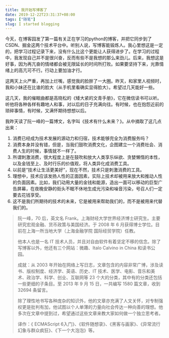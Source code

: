 ```yaml
---
title: 我开始写博客了
date: 2019-12-22T23:31:37+08:00
tags: ["随笔"]
slug: I started blogging
---
```


今天，在博客园发了第一篇有关正在学习的python的博客，并把它同步到了 CSDN、掘金这两个技术平台中。听别人说，写博客能锻炼人。我心里想这是一定的，把学习过程记录下来，没有什么比这个更能让人获得进步了。在学习的过程中，我发现自己并不是很兴奋，反而有些不是我想的那么来劲儿。后来，我想这是好事，因为再亢奋的情绪都会被无限延长的时间所打败。如果要坚持下来，光靠情绪上的高亢可不行。行动上要加油才行。

这两天上火严重，再加上烂嘴，感觉我的脸胖了一大圈。昨天，和家里人视频时，我和小妹还在比谁的脸大（从手机里看确实显得脸大）。希望过几天能好一些。

这几天，我的催眠曲都是高晓松的《矮大紧的文青手册》，它在微信读书可以听。听他将各种各样有趣地人和事，对以后的日子充满向往。有时候，也在抱怨近前的琐碎事情，有时候，又满怀期待想想以后。

我昨天读了阮一峰的一篇博文，名字叫《技术有什么未来？》。从中摘取了这几点出来：

1. 消费已经成为技术发展的源动力和归宿，技术能够完全为消费服务吗？
2. 消费本身并没有错，但是，当我们鼓吹消费文化，企图建立一个消费社会、消费人生的时候，事情就不一样了。
3. 所谓刺激消费，很大程度上是在鼓吹和放大人类享乐纵欲、贪婪懒惰的本性，以及金钱至上、及时行乐的价值观，将人类异化成消费工具。
4. 以前是“技术让生活更美好”，现在不然，技术只是刺激消费的工具。
5. 理想中，技术应该发扬人性的正面因素，实际上技术却被用来放大和推动人性的负面因素。比如，我们动用大量的金钱和能源，造出一面可以移动的巨型广告屏幕，在夜晚安静的街头不眠不休地生成光污染和噪音污染，号召人们一定要去花钱享受。
6. 这不是我们所期待的技术的未来，它是被用来帮助我们的，而不是被用来代替我们的。

> 阮一峰，70 后，英文名 Frank。上海财经大学世界经济博士研究生。主要研究宏观金融、货币政策与美国经济。于 2008 年 6 月获得博士学位。目前在上海一所当地大学（上海金融学院 国际经贸学院）任教。
>
> 他本人也是一名 IT 技术人员，并且对自由软件有着坚定不移的信念。除了写博客以外，他还有三个网站：微趣、Italo Calvino in China 和读书公园。
>
> 成就：从 2003 年开始在网络上写日志，文章包含的内容非常广博，涉及读书、版权制度、经济学、英语、历史、IT 技术、医学、电影、音乐和美术、政治学、科学、创业、互联网等 23 个大的分类，其中有的分类还包括一些更细的子条目。至 2013 年 9 月 15 日，一共编写 1580 篇文章，收到 32694 条留言。
>
> 除了理性地书写各种庞杂的知识外，他的文章亦充满了人文关怀，对专制强权更是批判有加，他试图以个人单薄的力量向社会传达一种向善的理想。他多次在文章中提到过，希望通过这些文章来教大家如何做一个独立思考者。
>
> 译作：《 ECMAScript 6入门》、《软件随想录》、《黑客与画家》、《异常流行幻象与群众疯狂》、《下一个大泡泡》等。
